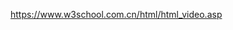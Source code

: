 <!--
 * @Author: zhaobo 1427246356@qq.com
 * @Date: 2022-05-20 15:33:40
 * @LastEditors: zhaobo 1427246356@qq.com
 * @LastEditTime: 2022-05-20 15:33:52
 * @FilePath: \onlyto\README.md
 * @Description: 自述文件 --
-->
https://www.w3school.com.cn/html/html_video.asp